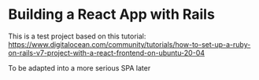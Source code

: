 # Building a React App with Rails  

This is a test project based on this tutorial:
https://www.digitalocean.com/community/tutorials/how-to-set-up-a-ruby-on-rails-v7-project-with-a-react-frontend-on-ubuntu-20-04

To be adapted into a more serious SPA later